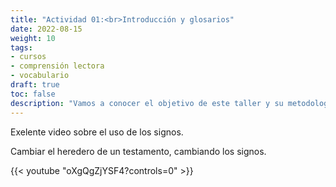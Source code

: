```yaml
---
title: "Actividad 01:<br>Introducción y glosarios"
date: 2022-08-15
weight: 10
tags: 
- cursos
- comprensión lectora
- vocabulario
draft: true
toc: false
description: "Vamos a conocer el objetivo de este taller y su metodología. Aprenderemos a elaborar un glosario y cómo buscar palabras en el diccionario."
---
```



Exelente video sobre el uso de los signos.

Cambiar el heredero de un testamento, cambiando los signos.  

{{< youtube "oXgQgZjYSF4?controls=0" >}}

